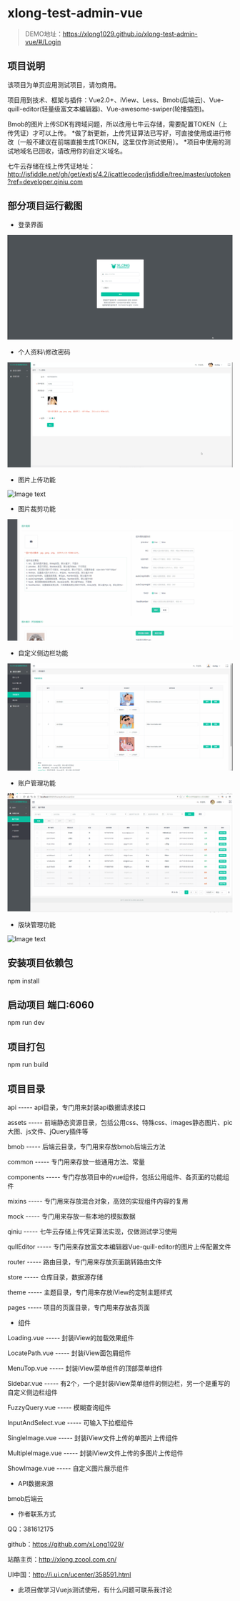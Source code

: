 # xlong-test-admin-vue

> DEMO地址：https://xlong1029.github.io/xlong-test-admin-vue/#/Login

## 项目说明
该项目为单页应用测试项目，请勿商用。

项目用到技术、框架与插件：Vue2.0+、iView、Less、Bmob(后端云)、Vue-quill-editor(轻量级富文本编辑器)、Vue-awesome-swiper(轮播插图)。

Bmob的图片上传SDK有跨域问题，所以改用七牛云存储，需要配置TOKEN（上传凭证）才可以上传。
*做了新更新，上传凭证算法已写好，可直接使用或进行修改（一般不建议在前端直接生成TOKEN，这里仅作测试使用）。
*项目中使用的测试地域名已回收，请改用你的自定义域名。

七牛云存储在线上传凭证地址：http://jsfiddle.net/gh/get/extjs/4.2/icattlecoder/jsfiddle/tree/master/uptoken?ref=developer.qiniu.com

## 部分项目运行截图
* 登录界面

![Image text](static/images/screen-1.gif)

* 个人资料\修改密码

![Image text](static/images/screen-2.gif)

* 图片上传功能

![Image text](static/images/screen-3.gif)

* 图片裁剪功能

![Image text](static/images/screen-7.gif)

* 自定义侧边栏功能

![Image text](static/images/screen-4.gif)

* 账户管理功能

![Image text](static/images/screen-5.gif)

* 版块管理功能

![Image text](static/images/screen-6.gif)

## 安装项目依赖包
npm install

## 启动项目 端口:6060
npm run dev

## 项目打包
npm run build

## 项目目录
api ----- api目录，专门用来封装api数据请求接口

assets ----- 前端静态资源目录，包括公用css、特殊css、images静态图片、pic大图、js文件、jQuery插件等

bmob ----- 后端云目录，专门用来存放bmob后端云方法

common ----- 专门用来存放一些通用方法、常量

components ----- 专门存放项目中的vue组件，包括公用组件、各页面的功能组件

mixins ----- 专门用来存放混合对象，高效的实现组件内容的复用

mock ----- 专门用来存放一些本地的模拟数据

qiniu ----- 七牛云存储上传凭证算法实现，仅做测试学习使用

qullEditor ----- 专门用来存放富文本编辑器Vue-quill-editor的图片上传配置文件

router ----- 路由目录，专门用来存放页面跳转路由文件

store ----- 仓库目录，数据源存储

theme ----- 主题目录，专门用来存放iView的定制主题样式

pages ----- 项目的页面目录，专门用来存放各页面

* 组件

Loading.vue ----- 封装iView的加载效果组件

LocatePath.vue ----- 封装iView面包屑组件

MenuTop.vue ----- 封装iView菜单组件的顶部菜单组件

Sidebar.vue ----- 有2个，一个是封装iView菜单组件的侧边栏，另一个是重写的自定义侧边栏组件

FuzzyQuery.vue ----- 模糊查询组件

InputAndSelect.vue ----- 可输入下拉框组件

SingleImage.vue ----- 封装iView文件上传的单图片上传组件

MultipleImage.vue ----- 封装iView文件上传的多图片上传组件

ShowImage.vue ----- 自定义图片展示组件

* API数据来源

bmob后端云

* 作者联系方式	
	
QQ：381612175
	
github：https://github.com/xLong1029/

站酷主页：http://xlong.zcool.com.cn/

UI中国：http://i.ui.cn/ucenter/358591.html

* 此项目做学习Vuejs测试使用，有什么问题可联系我讨论
